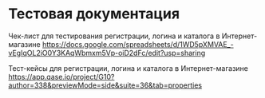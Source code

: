 # Тестовая документация

Чек-лист для тестирования регистрации, логина и каталога в Интернет-магазине
https://docs.google.com/spreadsheets/d/1WD5pXMVAE_-vEgIqOL2iO0Y3KAqWbmxm5Vp-oiD2dFc/edit?usp=sharing

Тест-кейсы для регистрации, логина и каталога в Интернет-магазине
https://app.qase.io/project/G10?author=338&previewMode=side&suite=36&tab=properties
